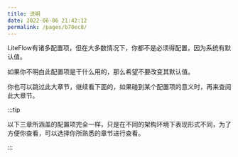 ```yaml
---
title: 说明
date: 2022-06-06 21:42:12
permalink: /pages/b70ec8/
---
```


LiteFlow有诸多配置项，但在大多数情况下，你都不是必须得配置，因为系统有默认值。

如果你不明白此配置项是干什么用的，那么希望不要改变其默认值。

你也可以跳过此大章节，继续看下面的，如果碰到某个配置项的意义时，再来查阅此大章节。

:::tip

以下三章所涵盖的配置项完全一样，只是在不同的架构环境下表现形式不同，为了方便你查看，可以选择你所熟悉的章节进行查看。

:::